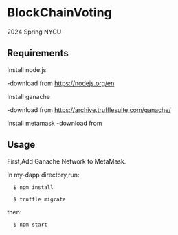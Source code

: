 # BlockChainVoting
2024 Spring NYCU

## Requirements
Install node.js

-download from https://nodejs.org/en

Install ganache

-download from https://archive.trufflesuite.com/ganache/

Install metamask
-download from 



## Usage
First,Add Ganache Network to MetaMask.

In my-dapp directory,run:

      $ npm install

      $ truffle migrate

then:

      $ npm start




